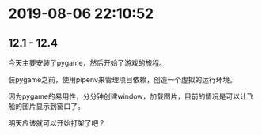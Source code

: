 # 2019-08-06 22:10:52





## 12.1 - 12.4



今天主要安装了pygame，然后开始了游戏的旅程。

装pygame之前，使用pipenv来管理项目依赖，创造一个虚拟的运行环境。

因为pygame的易用性，分分钟创建window，加载图片，目前的情况是可以让飞船的图片显示到窗口了。

明天应该就可以开始打架了吧？